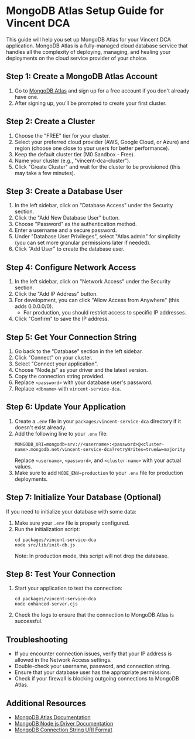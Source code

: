 # MongoDB Atlas Setup Guide for Vincent DCA

This guide will help you set up MongoDB Atlas for your Vincent DCA application. MongoDB Atlas is a fully-managed cloud database service that handles all the complexity of deploying, managing, and healing your deployments on the cloud service provider of your choice.

## Step 1: Create a MongoDB Atlas Account

1. Go to [MongoDB Atlas](https://www.mongodb.com/cloud/atlas) and sign up for a free account if you don't already have one.
2. After signing up, you'll be prompted to create your first cluster.

## Step 2: Create a Cluster

1. Choose the "FREE" tier for your cluster.
2. Select your preferred cloud provider (AWS, Google Cloud, or Azure) and region (choose one close to your users for better performance).
3. Keep the default cluster tier (M0 Sandbox - Free).
4. Name your cluster (e.g., "vincent-dca-cluster").
5. Click "Create Cluster" and wait for the cluster to be provisioned (this may take a few minutes).

## Step 3: Create a Database User

1. In the left sidebar, click on "Database Access" under the Security section.
2. Click the "Add New Database User" button.
3. Choose "Password" as the authentication method.
4. Enter a username and a secure password.
5. Under "Database User Privileges", select "Atlas admin" for simplicity (you can set more granular permissions later if needed).
6. Click "Add User" to create the database user.

## Step 4: Configure Network Access

1. In the left sidebar, click on "Network Access" under the Security section.
2. Click the "Add IP Address" button.
3. For development, you can click "Allow Access from Anywhere" (this adds 0.0.0.0/0).
   - For production, you should restrict access to specific IP addresses.
4. Click "Confirm" to save the IP address.

## Step 5: Get Your Connection String

1. Go back to the "Database" section in the left sidebar.
2. Click "Connect" on your cluster.
3. Select "Connect your application".
4. Choose "Node.js" as your driver and the latest version.
5. Copy the connection string provided.
6. Replace `<password>` with your database user's password.
7. Replace `<dbname>` with `vincent-service-dca`.

## Step 6: Update Your Application

1. Create a `.env` file in your `packages/vincent-service-dca` directory if it doesn't exist already.
2. Add the following line to your `.env` file:
   ```
   MONGODB_URI=mongodb+srv://<username>:<password>@<cluster-name>.mongodb.net/vincent-service-dca?retryWrites=true&w=majority
   ```
   Replace `<username>`, `<password>`, and `<cluster-name>` with your actual values.
3. Make sure to add `NODE_ENV=production` to your `.env` file for production deployments.

## Step 7: Initialize Your Database (Optional)

If you need to initialize your database with some data:

1. Make sure your `.env` file is properly configured.
2. Run the initialization script:
   ```
   cd packages/vincent-service-dca
   node src/lib/init-db.js
   ```
   Note: In production mode, this script will not drop the database.

## Step 8: Test Your Connection

1. Start your application to test the connection:
   ```
   cd packages/vincent-service-dca
   node enhanced-server.cjs
   ```
2. Check the logs to ensure that the connection to MongoDB Atlas is successful.

## Troubleshooting

- If you encounter connection issues, verify that your IP address is allowed in the Network Access settings.
- Double-check your username, password, and connection string.
- Ensure that your database user has the appropriate permissions.
- Check if your firewall is blocking outgoing connections to MongoDB Atlas.

## Additional Resources

- [MongoDB Atlas Documentation](https://docs.atlas.mongodb.com/)
- [MongoDB Node.js Driver Documentation](https://docs.mongodb.com/drivers/node/)
- [MongoDB Connection String URI Format](https://docs.mongodb.com/manual/reference/connection-string/)
